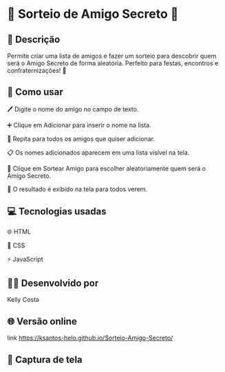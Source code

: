 # 🎉 Sorteio de Amigo Secreto 🎁

## 📖 Descrição
Permite criar uma lista de amigos e fazer um sorteio para descobrir quem será o Amigo Secreto de forma aleatória. 
Perfeito para festas, encontros e confraternizações! 🎊


## 🚀 Como usar
🖊️ Digite o nome do amigo no campo de texto.

➕ Clique em Adicionar para inserir o nome na lista.

🔁 Repita para todos os amigos que quiser adicionar.

📋 Os nomes adicionados aparecem em uma lista visível na tela.

🎲  Clique em Sortear Amigo para escolher aleatoriamente quem será o Amigo Secreto.

🎉 O resultado é exibido na tela para todos verem.

## 💻 Tecnologias usadas
🌐 HTML

🎨 CSS

⚡ JavaScript

## 👩‍💻 Desenvolvido por
Kelly Costa

## 🌐 Versão online
link https://ksantos-helo.github.io/Sorteio-Amigo-Secreto/

## 📸 Captura de tela
```

```
